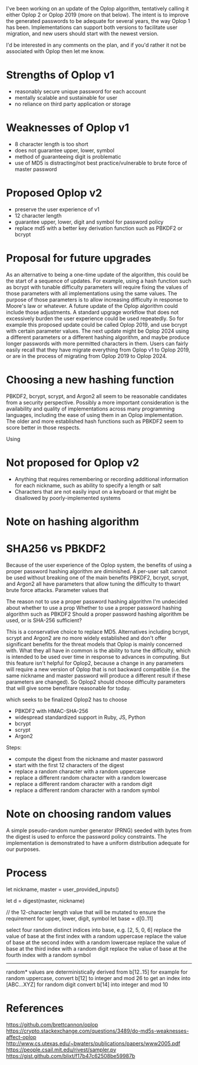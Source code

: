 I've been working on an update of the Oplop algorithm, tentatively calling it either Oplop 2 or Oplop 2019 (more on that below).
The intent is to improve the generated passwords to be adequate for several years, the way Oplop 1 has been.
Implementations can support both versions to facilitate user migration, and new users should start with the newest version.

I'd be interested in any comments on the plan, and if you'd rather it not be associated with Oplop then let me know.

# Strengths of Oplop v1

- reasonably secure unique password for each account
- mentally scalable and sustainable for user
- no reliance on third party application or storage

# Weaknesses of Oplop v1

- 8 character length is too short
- does not guarantee upper, lower, symbol
- method of guaranteeing digit is problematic
- use of MD5 is distracting/not best practice/vulnerable to brute force of master password

# Proposed Oplop v2

- preserve the user experience of v1
- 12 character length
- guarantee upper, lower, digit and symbol for password policy
- replace md5 with a better key derivation function such as PBKDF2 or bcrypt

# Proposal for future upgrades

As an alternative to being a one-time update of the algorithm, this could be the start of a sequence of updates.
For example, using a hash function such as bcrypt with tunable difficulty parameters will require fixing the values of those parameters
with all implementations using the same values. The purpose of those parameters is to allow increasing difficulty in response to Moore's law or whatever. A future update of the Oplop algorithm could include those adjustments.
A standard upgrage workflow that does not excessively burden the user experience could be used repeatedly.
So for example this proposed update could be called Oplop 2019, and use bcrypt with certain parameter values.
The next update might be Oplop 2024 using a different parameters or a different hashing algorithm, and maybe produce longer passwords with
more permitted characters in them.
Users can fairly easily recall that they have migrate everything from Oplop v1 to Oplop 2019, or are in the process of migrating from Oplop 2019 to Oplop 2024.

# Choosing a new hashing function

PBKDF2, bcrypt, scrypt, and Argon2 all seem to be reasonable candidates from a security perspective. Possibly a more important consideration
is the availability and quality of implementations across many programming languages, including the ease of using them in an Oplop implementation.
The older and more established hash functions such as PBKDF2 seem to score better in those respects.




Using
# 
# Not proposed for Oplop v2

- Anything that requires remembering or recording additional information for each nickname, such as ability to specify a length or salt
- Characters that are not easily input on a keyboard or that might be disallowed by poorly-implemented systems

# Note on hashing algorithm
# SHA256 vs PBKDF2

Because of the user experience of the Oplop system, the benefits of using a proper password hashing algorithm are diminished.
A per-user salt cannot be used without breaking one of the main benefits 
PBKDF2, bcrypt, scrypt, and Argon2 all have parameters that allow tuning the difficulty to thwart brute force attacks.
Parameter values that 


The reason not to use a proper password hashing algorithm
I'm undecided about whether to use a prop
Whether to use a proper password hashing algorithm such as PBKDF2 
Should a proper password hashing algorithm be used, or is SHA-256 sufficient?

This is a conservative choice to replace MD5. Alternatives including bcrypt, scrypt and Argon2 are no more widely established and don't offer significant benefits for the threat models that Oplop is mainly concerned with.
What they all have in common is the ability to tune the difficulty, which is intended to be used over time in response to advances in computing.
But this feature isn't helpful for Oplop2, because a change in any parameters will require a new version of Oplop that is not backward compatible (i.e. the same nickname and master password will produce a different result if these parameters are changed).
So Oplop2 should choose difficulty parameters that will give some benefitare reasonable for today.

which seeks to be finalized 
Oplop2 has to choose 
- PBKDF2 with HMAC-SHA-256
 - widespread standardized support in Ruby, JS, Python
- bcrypt
- scrypt
- Argon2

Steps:

- compute the digest from the nickname and master password
- start with the first 12 characters of the digest
- replace a random character with a random uppercase
- replace a different random character with a random lowercase
- replace a different random character with a random digit
- replace a different random character with a random symbol

# Note on choosing random values

A simple pseudo-random number generator (PRNG) seeded with bytes from the digest is used to enforce the password policy constraints.
The implementation is demonstrated to have a uniform distribution adequate for our purposes.

# Process

let nickname, master = user_provided_inputs()

let d = digest(master, nickname)

// the 12-character length value that will be mutated to ensure the requirement for upper, lower, digit, symbol
let base = d[0..11]

select four random distinct indices into base, e.g. [2, 5, 0, 6]
replace the value of base at the first index with a random uppercase
replace the value of base at the second index with a random lowercase
replace the value of base at the third index with a random digit
replace the value of base at the fourth index with a random symbol

---

random* values are deterministically derived from b[12..15]
for example for random uppercase, convert b[12] to integer and mod 26 to get an index into [ABC...XYZ]
for random digit convert b[14] into integer and mod 10

# References

https://github.com/brettcannon/oplop
https://crypto.stackexchange.com/questions/3489/do-md5s-weaknesses-affect-oplop
http://www.cs.utexas.edu/~bwaters/publications/papers/www2005.pdf
https://people.csail.mit.edu/rivest/sampler.py
https://gist.github.com/blixt/f17b47c62508be59987b

